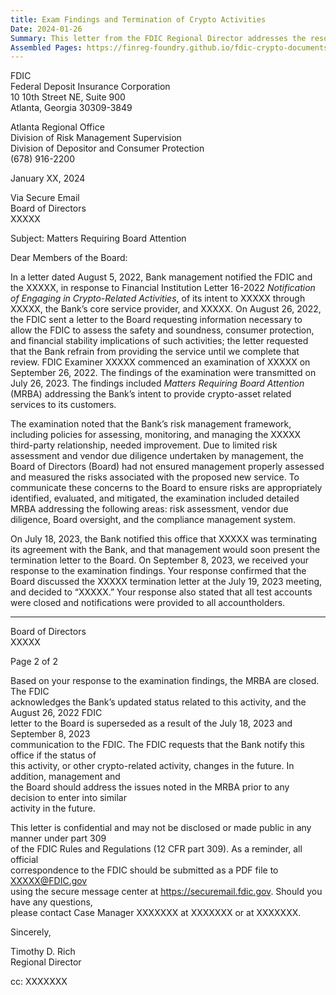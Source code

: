 ```yaml
---
title: Exam Findings and Termination of Crypto Activities
Date: 2024-01-26
Summary: This letter from the FDIC Regional Director addresses the resolution of Matters Requiring Board Attention (MRBA) related to a bank's previously notified crypto-related activities. The bank had informed the FDIC of its intent to engage in crypto-related activities through its core service provider in response to Financial Institution Letter 16-2022. The FDIC requested the bank refrain from providing the service pending review and conducted an examination that identified deficiencies in the bank's risk management framework, including inadequate policies for assessing third-party relationships, limited risk assessment, and insufficient vendor due diligence. The MRBA were subsequently closed after the bank notified the FDIC that its service provider was terminating their agreement and the bank confirmed closure of all test accounts. The letter supersedes a previous FDIC communication and requests notification of any future changes in crypto-related activities. (AI-generated)
Assembled Pages: https://finreg-foundry.github.io/fdic-crypto-documents//assets/assembled_pages/pause_letter_2024-01-26.pdf
---
```

FDIC  
Federal Deposit Insurance Corporation  
10 10th Street NE, Suite 900  
Atlanta, Georgia 30309-3849  

Atlanta Regional Office  
Division of Risk Management Supervision  
Division of Depositor and Consumer Protection  
(678) 916-2200  

January XX, 2024  

Via Secure Email  
Board of Directors  
XXXXX  

Subject: Matters Requiring Board Attention  

Dear Members of the Board:  

In a letter dated August 5, 2022, Bank management notified the FDIC and the XXXXX, in response to Financial Institution Letter 16-2022 *Notification of Engaging in Crypto-Related Activities*, of its intent to XXXXX through XXXXX, the Bank’s core service provider, and XXXXX. On August 26, 2022, the FDIC sent a letter to the Board requesting information necessary to allow the FDIC to assess the safety and soundness, consumer protection, and financial stability implications of such activities; the letter requested that the Bank refrain from providing the service until we complete that review. FDIC Examiner XXXXX commenced an examination of XXXXX on September 26, 2022. The findings of the examination were transmitted on July 26, 2023. The findings included *Matters Requiring Board Attention* (MRBA) addressing the Bank’s intent to provide crypto-asset related services to its customers.  

The examination noted that the Bank’s risk management framework, including policies for assessing, monitoring, and managing the XXXXX third-party relationship, needed improvement. Due to limited risk assessment and vendor due diligence undertaken by management, the Board of Directors (Board) had not ensured management properly assessed and measured the risks associated with the proposed new service. To communicate these concerns to the Board to ensure risks are appropriately identified, evaluated, and mitigated, the examination included detailed MRBA addressing the following areas: risk assessment, vendor due diligence, Board oversight, and the compliance management system.  

On July 18, 2023, the Bank notified this office that XXXXX was terminating its agreement with the Bank, and that management would soon present the termination letter to the Board. On September 8, 2023, we received your response to the examination findings. Your response confirmed that the Board discussed the XXXXX termination letter at the July 19, 2023 meeting, and decided to “XXXXX.” Your response also stated that all test accounts were closed and notifications were provided to all accountholders.

---

Board of Directors  
XXXXX  

Page 2 of 2  

Based on your response to the examination findings, the MRBA are closed. The FDIC  
acknowledges the Bank’s updated status related to this activity, and the August 26, 2022 FDIC  
letter to the Board is superseded as a result of the July 18, 2023 and September 8, 2023  
communication to the FDIC. The FDIC requests that the Bank notify this office if the status of  
this activity, or other crypto-related activity, changes in the future. In addition, management and  
the Board should address the issues noted in the MRBA prior to any decision to enter into similar  
activity in the future.  

This letter is confidential and may not be disclosed or made public in any manner under part 309  
of the FDIC Rules and Regulations (12 CFR part 309). As a reminder, all official  
correspondence to the FDIC should be submitted as a PDF file to XXXXX@FDIC.gov  
using the secure message center at https://securemail.fdic.gov. Should you have any questions,  
please contact Case Manager XXXXXXX at XXXXXXX or at XXXXXXX.  

Sincerely,  

Timothy D. Rich  
Regional Director  

cc: XXXXXXX